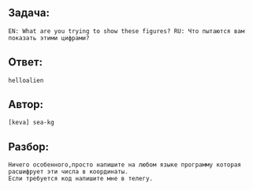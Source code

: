 ## Задача: 

    EN: What are you trying to show these figures? RU: Что пытаются вам показать этими цифрами?

## Ответ:
    helloalien

## Автор: 
    [keva] sea-kg

## Разбор:
    Ничего особенного,просто напишите на любом языке программу которая расшифрует эти числа в координаты.
    Если требуется код напишите мне в телегу.
